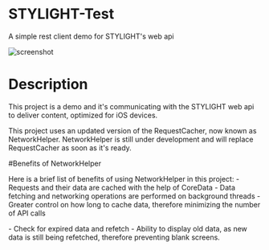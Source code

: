 STYLIGHT-Test
===========

<p>A simple rest client demo for STYLIGHT's web api</p>

![screenshot](https://raw.github.com/alingorgan/STYLIGHT-Test/master/SLAPITest/screenshot.png)

# Description

<p>This project is a demo and it's communicating with the STYLIGHT web api to deliver content, optimized for iOS devices.</p>

<p>This project uses an updated version of the RequestCacher, now known as NetworkHelper. NetworkHelper is still under development and will replace RequestCacher as soon as it's ready.</p>

#Benefits of NetworkHelper

<p>Here is a brief list of benefits of using NetworkHelper in this project:
- Requests and their data are cached with the help of CoreData
- Data fetching and networking operations are performed on background threads
- Greater control on how long to cache data, therefore minimizing the number of API calls</p>
- Check for expired data and refetch
- Ability to display old data, as new data is still being refetched, therefore preventing blank screens.
